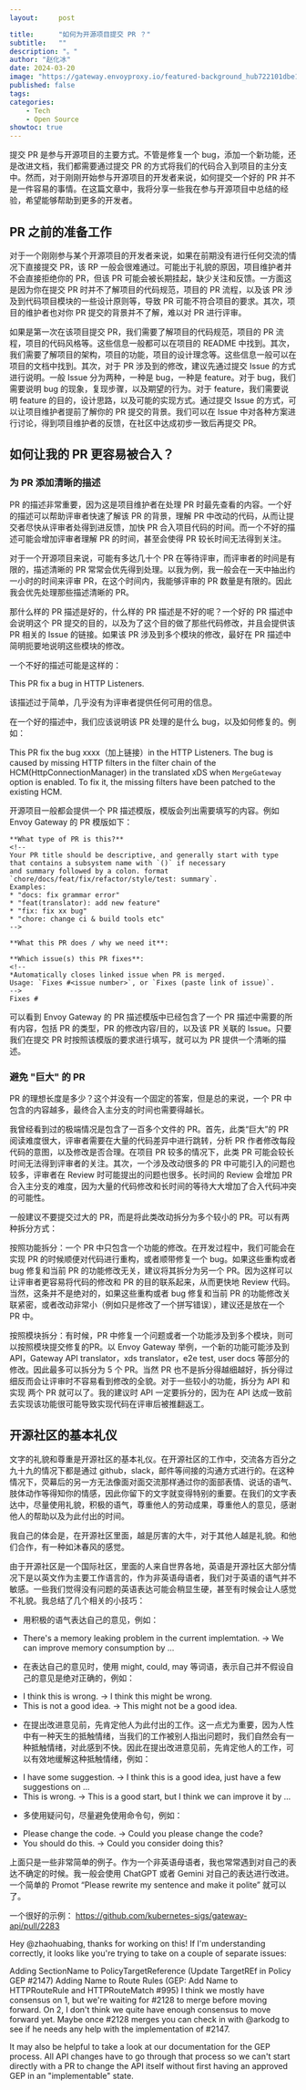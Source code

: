 ```yaml
---
layout:     post

title:      "如何为开源项目提交 PR ？"
subtitle:   ""
description: "。"
author: "赵化冰"
date: 2024-03-20
image: "https://gateway.envoyproxy.io/featured-background_hub722101dbe1dbe5596133cb6c8ada6d9_400690_1920x1080_fill_q75_catmullrom_top.jpg"
published: false
tags:
categories:
    - Tech
    - Open Source
showtoc: true
---
```


提交 PR 是参与开源项目的主要方式。不管是修复一个 bug，添加一个新功能，还是改进文档，我们都需要通过提交 PR 的方式将我们的代码合入到项目的主分支中。然而，对于刚刚开始参与开源项目的开发者来说，如何提交一个好的 PR 并不是一件容易的事情。在这篇文章中，我将分享一些我在参与开源项目中总结的经验，希望能够帮助到更多的开发者。

## PR 之前的准备工作

对于一个刚刚参与某个开源项目的开发者来说，如果在前期没有进行任何交流的情况下直接提交 PR，该 RP 一般会很难通过。可能出于礼貌的原因，项目维护者并不会直接拒绝你的 PR，但该 PR 可能会被长期挂起，缺少关注和反馈。一方面这是因为你在提交 PR 时并不了解项目的代码规范，项目的 PR 流程，以及该 PR 涉及到代码项目模块的一些设计原则等，导致 PR 可能不符合项目的要求。其次，项目的维护者也对你 PR 提交的背景并不了解，难以对 PR 进行评审。

如果是第一次在该项目提交 PR，我们需要了解项目的代码规范，项目的 PR 流程，项目的代码风格等。这些信息一般都可以在项目的 README 中找到。其次，我们需要了解项目的架构，项目的功能，项目的设计理念等。这些信息一般可以在项目的文档中找到。其次，对于 PR 涉及到的修改，建议先通过提交 Issue 的方式进行说明。一般 Issue 分为两种，一种是 bug，一种是 feature。对于 bug，我们需要说明 bug 的现象，复现步骤，以及期望的行为。对于 feature，我们需要说明 feature 的目的，设计思路，以及可能的实现方式。通过提交 Issue 的方式，可以让项目维护者提前了解你的 PR 提交的背景。我们可以在 Issue 中对各种方案进行讨论，得到项目维护者的反馈，在社区中达成初步一致后再提交 PR。

## 如何让我的 PR 更容易被合入？

### 为 PR 添加清晰的描述

PR 的描述非常重要，因为这是项目维护者在处理 PR 时最先查看的内容。一个好的描述可以帮助评审者快速了解该 PR 的背景，理解 PR 中改动的代码，从而让提交者尽快从评审者处得到进反馈，加快 PR 合入项目代码的时间。而一个不好的描述可能会增加评审者理解 PR 的时间，甚至会使得 PR 较长时间无法得到关注。

对于一个开源项目来说，可能有多达几十个 PR 在等待评审，而评审者的时间是有限的，描述清晰的 PR 常常会优先得到处理。以我为例，我一般会在一天中抽出约一小时的时间来评审 PR，在这个时间内，我能够评审的 PR 数量是有限的。因此我会优先处理那些描述清晰的 PR。

那什么样的 PR 描述是好的，什么样的 PR 描述是不好的呢？一个好的 PR 描述中会说明这个 PR 提交的目的，以及为了这个目的做了那些代码修改，并且会提供该 PR 相关的 Issue 的链接。如果该 PR 涉及到多个模块的修改，最好在 PR 描述中简明扼要地说明这些模块的修改。

一个不好的描述可能是这样的：

This PR fix a bug in HTTP Listeners.

该描述过于简单，几乎没有为评审者提供任何可用的信息。

在一个好的描述中，我们应该说明该 PR 处理的是什么 bug，以及如何修复的。例如：

This PR fix the bug xxxx（加上链接）in the HTTP Listeners.
The bug is caused by missing HTTP filters in the filter chain of the HCM(HttpConnectionManager) in the translated xDS when `MergeGateway` option is enabled. To fix it, the missing filters have been patched to the existing HCM.

开源项目一般都会提供一个 PR 描述模版，模版会列出需要填写的内容。例如 Envoy Gateway 的 PR 模版如下：

```
**What type of PR is this?**
<!--
Your PR title should be descriptive, and generally start with type that contains a subsystem name with `()` if necessary 
and summary followed by a colon. format `chore/docs/feat/fix/refactor/style/test: summary`.
Examples:
* "docs: fix grammar error"
* "feat(translator): add new feature"
* "fix: fix xx bug"
* "chore: change ci & build tools etc"
-->

**What this PR does / why we need it**:

**Which issue(s) this PR fixes**:
<!--
*Automatically closes linked issue when PR is merged.
Usage: `Fixes #<issue number>`, or `Fixes (paste link of issue)`.
-->
Fixes #
````

可以看到 Envoy Gateway 的 PR 描述模版中已经包含了一个 PR 描述中需要的所有内容，包括 PR 的类型，PR 的修改内容/目的，以及该 PR 关联的 Issue。只要我们在提交 PR 时按照该模版的要求进行填写，就可以为 PR 提供一个清晰的描述。

### 避免 "巨大" 的 PR

PR 的理想长度是多少？这个并没有一个固定的答案，但是总的来说，一个 PR 中包含的内容越多，最终合入主分支的时间也需要得越长。

我曾经看到过的极端情况是包含了一百多个文件的 PR。首先，此类“巨大”的 PR 阅读难度很大，评审者需要在大量的代码差异中进行跳转，分析 PR 作者修改每段代码的意图，以及修改是否合理。在项目 PR 较多的情况下，此类 PR 可能会较长时间无法得到评审者的关注。其次，一个涉及改动很多的 PR 中可能引入的问题也较多，评审者在 Review 时可能提出的问题也很多。长时间的 Review 会增加 PR 合入主分支的难度，因为大量的代码修改和长时间的等待大大增加了合入代码冲突的可能性。

一般建议不要提交过大的 PR，而是将此类改动拆分为多个较小的 PR。可以有两种拆分方式：

按照功能拆分：一个 PR 中只包含一个功能的修改。在开发过程中，我们可能会在实现 PR 的时候顺便对代码进行重构，或者顺带修复一个 bug。如果这些重构或者 bug 修复和当前 PR 的功能修改无关，建议将其拆分为另一个 PR。因为这样可以让评审者更容易将代码的修改和 PR 的目的联系起来，从而更快地 Review 代码。当然，这条并不是绝对的，如果这些重构或者 bug 修复和当前 PR 的功能修改关联紧密，或者改动非常小（例如只是修改了一个拼写错误），建议还是放在一个 PR 中。

按照模块拆分：有时候，PR 中修复一个问题或者一个功能涉及到多个模块，则可以按照模块提交修复的PR。以 Envoy Gateway 举例，一个新的功能可能涉及到 API，Gateway API translator，xds translator，e2e test, user docs 等部分的修改。因此最多可以拆分为 5 个 PR。当然 PR 也不是拆分得越细越好，拆分得过细反而会让评审时不容易看到修改的全貌。对于一些较小的功能，拆分为 API 和 实现 两个 PR 就可以了。我的建议时 API 一定要拆分的，因为在 API 达成一致前去实现该功能很可能导致实现代码在评审后被推翻返工。

## 开源社区的基本礼仪

文字的礼貌和尊重是开源社区的基本礼仪。在开源社区的工作中，交流各方百分之九十九的情况下都是通过 github，slack，邮件等间接的沟通方式进行的。在这种情况下，荧幕后的另一方无法像面对面交流那样通过你的面部表情、说话的语气、肢体动作等得知你的情感，因此你留下的文字就变得特别的重要。在我们的文字表达中，尽量使用礼貌，积极的语气，尊重他人的劳动成果，尊重他人的意见，感谢他人的帮助以及为此付出的时间。

我自己的体会是，在开源社区里面，越是厉害的大牛，对于其他人越是礼貌。和他们合作，有一种如沐春风的感觉。

由于开源社区是一个国际社区，里面的人来自世界各地，英语是开源社区大部分情况下是以英文作为主要工作语言的，作为非英语母语者，我们对于英语的语气并不敏感。一些我们觉得没有问题的英语表达可能会稍显生硬，甚至有时候会让人感觉不礼貌。我总结了几个相关的小技巧：

* 用积极的语气表达自己的意见，例如：
-  There's a memory leaking problem in the current implemtation. -> We can improve memory consumption by ...


* 在表达自己的意见时，使用 might, could, may 等词语，表示自己并不假设自己的意见是绝对正确的，例如：
- I think this is wrong. -> I think this might be wrong.
- This is not a good idea. -> This might not be a good idea.

* 在提出改进意见前，先肯定他人为此付出的工作。这一点尤为重要，因为人性中有一种天生的抵触情绪，当我们的工作被别人指出问题时，我们自然会有一种抵触情绪，对此感到不快。因此在提出改进意见前，先肯定他人的工作，可以有效地缓解这种抵触情绪，例如：
- I have some suggestion. -> I think this is a good idea, just have a few suggestions on ...
- This is wrong. -> This is a good start, but I think we can improve it by ...

* 多使用疑问句，尽量避免使用命令句，例如：
- Please change the code. -> Could you please change the code?
- You should do this. -> Could you consider doing this?

上面只是一些非常简单的例子。作为一个非英语母语者，我也常常遇到对自己的表达不确定的时候。我一般会使用 ChatGPT 或者 Gemini 对自己的表达进行改进。一个简单的 Promot “Please rewrite my sentence and make it polite” 就可以了。

一个很好的示例： https://github.com/kubernetes-sigs/gateway-api/pull/2283

Hey @zhaohuabing, thanks for working on this! If I'm understanding correctly, it looks like you're trying to take on a couple of separate issues:

Adding SectionName to PolicyTargetReference (Update TargetREf in Policy GEP #2147)
Adding Name to Route Rules (GEP: Add Name to HTTPRouteRule and HTTPRouteMatch #995)
I think we mostly have consensus on 1, but we're waiting for #2128 to merge before moving forward. On 2, I don't think we quite have enough consensus to move forward yet. Maybe once #2128 merges you can check in with @arkodg to see if he needs any help with the implementation of #2147.

It may also be helpful to take a look at our documentation for the GEP process. All API changes have to go through that process so we can't start directly with a PR to change the API itself without first having an approved GEP in an "implementable" state.









